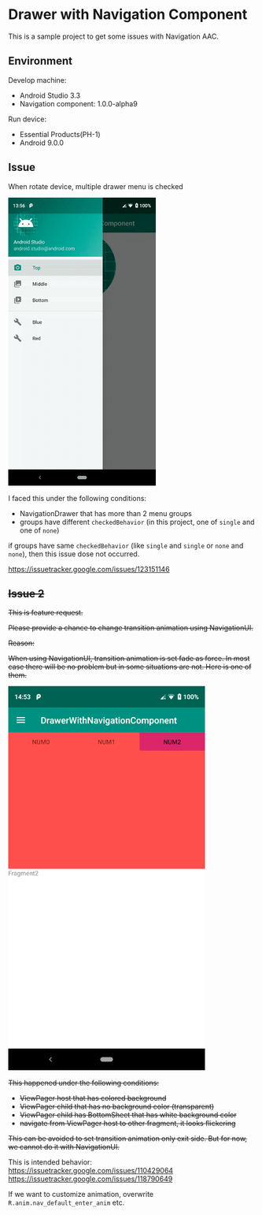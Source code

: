 Drawer with Navigation Component
===

This is a sample project to get some issues with Navigation AAC.

## Environment

Develop machine:

- Android Studio 3.3
- Navigation component: 1.0.0-alpha9

Run device:

- Essential Products(PH-1)
- Android 9.0.0

## Issue

When rotate device, multiple drawer menu is checked

![multiple item checked when rotating device](./multiple_item_checked_when_rotating.gif)

I faced this under the following conditions:

- NavigationDrawer that has more than 2 menu groups
- groups have different `checkedBehavior` (in this project, one of `single` and one of `none`)

if groups have same `checkedBehavior` (like `single` and `single` or `none` and `none`), then this issue dose not occurred. 

<https://issuetracker.google.com/issues/123151146>

## ~~Issue 2~~

~~This is feature request.~~

~~Please provide a chance to change transition animation using NavigationUI.~~

~~Reason:~~

~~When using NavigationUI, transition animation is set fade as force.
In most case there will be no problem but in some situations are not.
Here is one of them.~~

~~![looks flickering on navigation](./looks_flickering.gif)~~

~~This happened under the following conditions:~~

- ~~ViewPager host that has colored background~~
- ~~ViewPager child that has no background color (transparent)~~
- ~~ViewPager child has BottomSheet that has white background color~~
- ~~navigate from ViewPager host to other fragment, it looks flickering~~

~~This can be avoided to set transition animation only exit side.
But for now, we cannot do it with NavigationUI.~~

This is intended behavior:
<https://issuetracker.google.com/issues/110429064>
<https://issuetracker.google.com/issues/118790649>

If we want to customize animation, overwrite `R.anim.nav_default_enter_anim` etc.
